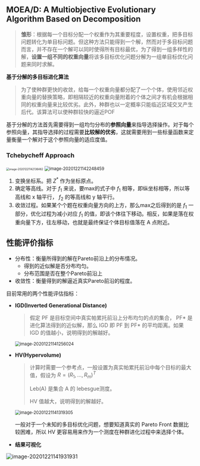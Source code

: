 ## MOEA/D: A Multiobjective Evolutionary Algorithm Based on Decomposition

> **雏形**：根据每一个目标分配一个权重作为其重要程度，设置权重，把多目标问题转化为单目标问题。但这种方法只能得到一个解，然而对于多目标问题而言，并不存在一个解可以同时使得所有目标最优，为了得到一组多样性的解，**设置一组不同的权重向量**将该多目标优化问题分解为一组单目标优化问题来同时求解。

**基于分解的多目标进化算法**

> 为了使种群更快的收敛，给每一个权重向量都分配了一个个体，使用邻近权重向量的替换策略，即相隔较近的权重向量附着的个体之间才有机会根据相同的权重向量来比较优劣。此外，种群也以一定概率只能临近区域交叉产生后代。该算法可以使种群较快的逼近POF

基于分解的方法首先需要得到一组均匀分布的**参照向量**来指导选择操作。对于每个参照向量，其指导选择的过程需要**比较解的优劣**，这就需要用到一些标量函数来定量衡量一个解对于这个参照向量的适应度值。

### Tchebycheff Approach

<img src="C:\Users\lambda\AppData\Roaming\Typora\typora-user-images\image-20201221142136462.png" alt="image-20201221142136462" style="zoom:50%;" />

<img src="C:\Users\lambda\AppData\Roaming\Typora\typora-user-images\image-20201221142248459.png" alt="image-20201221142248459" style="zoom:80%;" />

1. 变换坐标系。把 $Z^*$ 作为坐标原点。
2. 确定等高线。对于 $f_1$ 来说，要max的式子中 $f_1$ 相等，即纵坐标相等，所以等高线和 x 轴平行， $f_2$ 的等高线和 y 轴平行。
3. 收敛过程。如果某个个题在权重向量方向的上方，那么max之后得到的是 $f_1$ 一部分，优化过程为减小对应 $f_1$ 的值，即该个体往下移动。相反，如果是落在权重向量下方，往左移动，也就是最终保证个体目标值落在 A 点附近。



## 性能评价指标

- 分布性：衡量所得到的解在Pareto前沿上的分布情况。
  - 得到的近似解是否分布均匀。
  - 分布范围是否在整个Pareto前沿上
- 收敛性：衡量得到的解逼近真实Pareto前沿的程度。

目前常用的两个性能评估指标：

- **IGD(Inverted Generational Distance)**

  > 假定 PF 是目标空间中真实帕累托前沿上分布均匀的点的集合， PF* 是进化算法得到的近似解，那么 IGD 即 PF 到 PF* 的平均距离。如果 IGD 的值越小，说明得到的解越好。

  <img src="C:\Users\lambda\AppData\Roaming\Typora\typora-user-images\image-20201221141256024.png" alt="image-20201221141256024" style="zoom:80%;" />

- **HV(Hypervolume)**

  > 计算时需要一个参考点，一般设置为真实帕累托前沿中每个目标的最大值，假设为 $R = (R_1, ..., R_m)^T$ 
  >
  > Leb(A) 是集合 A 的 lebesgue测度。
  >
  > HV 值越大，说明得到的解越好。

  <img src="C:\Users\lambda\AppData\Roaming\Typora\typora-user-images\image-20201221141319305.png" alt="image-20201221141319305" style="zoom:80%;" />

  一般对于一个未知的多目标优化问题，想要知道真实的 Pareto Front 数据比较困难，所以 HV 更容易用来作为一个测度在种群进化过程中来选择个体。

- **结果可视化**

![image-20201221141931931](D:%5CYP%5C%E7%A0%94%E7%A9%B6%5CGithub%5Cpaper_notes%5Cnotes%5Cimage-20201221141931931.png)













